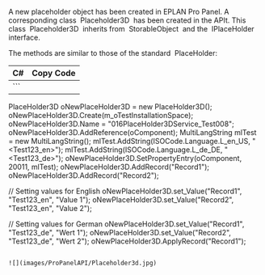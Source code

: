 A new placeholder object has been created in EPLAN Pro Panel. A corresponding class  Placeholder3D  has been created in the APIt. This class  Placeholder3D  inherits from  StorableObject  and the  IPlaceHolder  interface.

The methods are similar to those of the standard  PlaceHolder:

| C# | Copy Code |
| --- | --- |
| ```  PlaceHolder3D oNewPlaceHolder3D = new PlaceHolder3D(); oNewPlaceHolder3D.Create(m_oTestInstallationSpace); oNewPlaceHolder3D.Name = "016PlaceHolder3DService_Test008"; oNewPlaceHolder3D.AddReference(oComponent); MultiLangString mlTest = new MultiLangString(); mlTest.AddString(ISOCode.Language.L_en_US, "<Test123_en>"); mlTest.AddString(ISOCode.Language.L_de_DE, "<Test123_de>"); oNewPlaceHolder3D.SetPropertyEntry(oComponent, 20011, mlTest); oNewPlaceHolder3D.AddRecord("Record1"); oNewPlaceHolder3D.AddRecord("Record2");  // Setting values for English oNewPlaceHolder3D.set_Value("Record1", "Test123_en", "Value 1"); oNewPlaceHolder3D.set_Value("Record2", "Test123_en", "Value 2");  // Setting values for German oNewPlaceHolder3D.set_Value("Record1", "Test123_de", "Wert 1"); oNewPlaceHolder3D.set_Value("Record2", "Test123_de", "Wert 2"); oNewPlaceHolder3D.ApplyRecord("Record1"); ``` | |

![](images/ProPanelAPI/Placeholder3d.jpg)